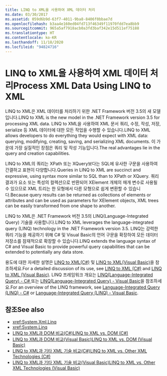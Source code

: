 ```yaml
---
title: LINQ to XML을 사용하여 XML 데이터 처리
ms.date: 03/30/2017
ms.assetid: 059d6b9d-63f7-4011-9ba8-8406f0bbae7d
ms.openlocfilehash: b3aa4e160ed04fd713f46349f11970fdd7ea8bb9
ms.sourcegitcommit: 965a5af7918acb0a3fd3baf342e15d511ef75188
ms.translationtype: HT
ms.contentlocale: ko-KR
ms.lasthandoff: 11/18/2020
ms.locfileid: "94824716"
---
```

# <a name="process-xml-data-using-linq-to-xml"></a><span data-ttu-id="12190-102">LINQ to XML을 사용하여 XML 데이터 처리</span><span class="sxs-lookup"><span data-stu-id="12190-102">Process XML Data Using LINQ to XML</span></span>
<span data-ttu-id="12190-103">LINQ to XML은 XML 데이터를 처리하기 위한 .NET Framework 버전 3.5의 새 모델입니다.</span><span class="sxs-lookup"><span data-stu-id="12190-103">LINQ to XML is the new model in the .NET Framework version 3.5 for processing XML data.</span></span> <span data-ttu-id="12190-104">LINQ to XML을 사용하여 XML 문서 쿼리, 수정, 작성, 저장, serialize 등 XML 데이터에 대한 모든 작업을 수행할 수 있습니다.</span><span class="sxs-lookup"><span data-stu-id="12190-104">LINQ to XML allows developers to do everything they would expect with XML data: querying, modifying, creating, saving, and serializing XML documents.</span></span> <span data-ttu-id="12190-105">이 가운데 가장 실질적인 장점은 쿼리 및 작성 기능입니다.</span><span class="sxs-lookup"><span data-stu-id="12190-105">The real advantages lie in the query and creation capabilities.</span></span>  
  
 <span data-ttu-id="12190-106">LINQ to XML의 쿼리는 XPath 또는 XQuery보다는 SQL에 유사한 구문을 사용하여 간결하고 표현이 다양합니다.</span><span class="sxs-lookup"><span data-stu-id="12190-106">Queries in LINQ to XML are succinct and expressive, using syntax more similar to SQL than to XPath or XQuery.</span></span> <span data-ttu-id="12190-107">쿼리 결과가 요소 또는 특성의 컬렉션으로 반환되어 XElement 개체의 매개 변수로 사용될 수 있으므로 XML 트리는 한 모형에서 다른 모형으로 쉽게 변환할 수 있습니다.</span><span class="sxs-lookup"><span data-stu-id="12190-107">Because query results can be returned as collections of elements or attributes and can be used as parameters for XElement objects, XML trees can be easily transformed from one shape to another.</span></span>  
  
 <span data-ttu-id="12190-108">LINQ to XML은 .NET Framework 버전 3.5의 LINQ(Language-Integrated Query) 기술을 사용합니다.</span><span class="sxs-lookup"><span data-stu-id="12190-108">LINQ to XML leverages the language-integrated query (LINQ) technology in the .NET Framework version 3.5.</span></span> <span data-ttu-id="12190-109">LINQ는 강력한 쿼리 기능을 제공하기 위해 C# 및 Visual Basic의 언어 구문을 확장하여 모든 데이터 저장소를 잠재적으로 확장할 수 있습니다.</span><span class="sxs-lookup"><span data-stu-id="12190-109">LINQ extends the language syntax of C# and Visual Basic to provide powerful query capabilities that can be extended to potentially any data store.</span></span>  
  
 <span data-ttu-id="12190-110">용도에 대한 자세한 설명은 [LINQ to XML(C#)](../../linq/linq-xml-overview.md) 및 [LINQ to XML(Visual Basic)](../../linq/linq-xml-overview.md)을 참조하세요.</span><span class="sxs-lookup"><span data-stu-id="12190-110">For a detailed discussion of its use, see [LINQ to XML (C#)](../../linq/linq-xml-overview.md) and [LINQ to XML (Visual Basic)](../../linq/linq-xml-overview.md).</span></span> <span data-ttu-id="12190-111">LINQ 프레임워크 개요는 [LINQ(Language-Integrated Query) - C# ](../../../csharp/programming-guide/concepts/linq/index.md) 또는 [LINQ(Language-Integrated Query) - Visual Basic](../../../visual-basic/programming-guide/concepts/linq/index.md)을 참조하세요.</span><span class="sxs-lookup"><span data-stu-id="12190-111">For an overview of the LINQ framework, see [Language-Integrated Query (LINQ) - C#](../../../csharp/programming-guide/concepts/linq/index.md) or [Language-Integrated Query (LINQ) - Visual Basic](../../../visual-basic/programming-guide/concepts/linq/index.md).</span></span>  
  
## <a name="see-also"></a><span data-ttu-id="12190-112">참조</span><span class="sxs-lookup"><span data-stu-id="12190-112">See also</span></span>

- <xref:System.Xml.Linq>
- <xref:System.Linq>
- [<span data-ttu-id="12190-113">LINQ to XML과 DOM 비교(C#)</span><span class="sxs-lookup"><span data-stu-id="12190-113">LINQ to XML vs. DOM (C#)</span></span>](../../linq/linq-xml-vs-dom.md)
- [<span data-ttu-id="12190-114">LINQ to XML과 DOM 비교(Visual Basic)</span><span class="sxs-lookup"><span data-stu-id="12190-114">LINQ to XML vs. DOM (Visual Basic)</span></span>](../../linq/linq-xml-vs-dom.md)
- [<span data-ttu-id="12190-115">LINQ to XML과 기타 XML 기술 비교(C#)</span><span class="sxs-lookup"><span data-stu-id="12190-115">LINQ to XML vs. Other XML Technologies (C#)</span></span>](../../linq/linq-xml-vs-xml-technologies.md)
- [<span data-ttu-id="12190-116">LINQ to XML과 기타 XML 기술 비교(Visual Basic)</span><span class="sxs-lookup"><span data-stu-id="12190-116">LINQ to XML vs. Other XML Technologies (Visual Basic)</span></span>](../../linq/linq-xml-vs-xml-technologies.md)
